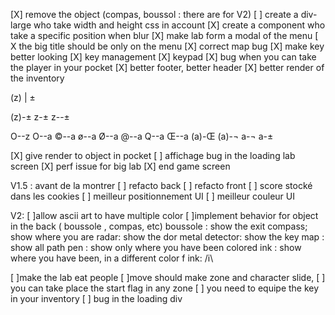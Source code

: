 

[X] remove the object (compas, boussol : there are for V2)
[ ] create a div-large who take width and height css in account
[X] create a component who take a specific position when blur
[X] make lab form a modal of the menu
[ X the big title should be only on the menu
[X] correct map bug
[X] make key better looking
[X] key management
[X] keypad
[X] bug when you can take the player in your pocket
[X] better footer, better header
[X] better render of the inventory

(z)
 |
 ±
 
 (z)-± 
 z-± 
 z--±
 
O--z
O--a
©--a
ø--a
Ø--a
@--a
Q--a
Œ--a
(a)-Œ
(a)-¬
a-¬
a-± 
 
 
 [X] give render to object in pocket
 [ ] affichage bug in the loading lab screen
 [X] perf issue for big lab
 [X] end game screen
 
 V1.5 : avant de la montrer
 [ ] refacto back
 [ ] refacto front
 [ ] score stocké dans les cookies
 [ ] meilleur positionnement UI
 [ ] meilleur couleur UI
 
 V2:
 [ ]allow ascii art to have multiple color 
 [ ]implement behavior for object in the back ( boussole , compas, etc)
 boussole : show the exit
 compass; show where you are
 radar: show the dor
 metal detector: show the key
 map : show all path
 pen : show only where you have been
 colored ink : show  where you have been, in a different color
       f
 ink: /i\
 
 [ ]make the lab eat people
 [ ]move should make zone and character slide, 
 [ ] you can take place the start flag  in any zone
 [ ] you need to equipe the key in your inventory
 [ ] bug in the loading div
